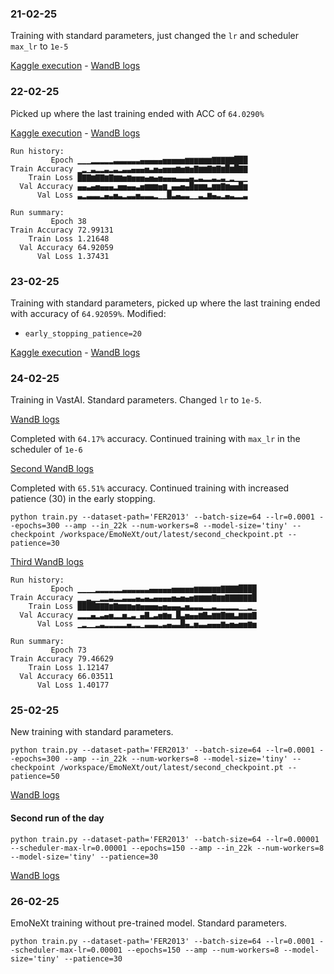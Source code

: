 ### 21-02-25 
Training with standard parameters, just changed the `lr` and scheduler `max_lr` to `1e-5`

[Kaggle execution](https://www.kaggle.com/code/fabalcu97/notebook7a361dbffe/log?scriptVersionId=223739654) - 
[WandB logs](https://wandb.ai/fabalcu97-personal/EmoNeXt/runs/2lgpzu6t)

### 22-02-25
Picked up where the last training ended with ACC of `64.0290%`

[Kaggle execution](https://www.kaggle.com/code/fabalcu97/notebook7a361dbffe/log?scriptVersionId=223834882) - 
[WandB logs](https://wandb.ai/fabalcu97-personal/EmoNeXt/runs/yp5ibufd)

```
Run history:
         Epoch ▁▁▁▂▂▂▂▂▃▃▃▃▃▃▄▄▄▄▄▅▅▅▅▅▆▆▆▆▆▆▇▇▇▇▇███
Train Accuracy ▁▂▁▃▂▂▃▂▃▂▃▃▄▄▄▅▃▅▄▅▅▅▆▅▆▅▇▆▆▇▆▇▆█▆█▇▇
    Train Loss █▇▇▆▇▇▆▇▆▆▅▆▅▅▅▄▅▄▅▄▄▄▃▃▃▄▂▃▂▂▃▂▃▁▂▁▁▁
  Val Accuracy ▄▄▃▄▅▄▄▄▂▅▅▄▄▃▅▆▆▆▅▆▁▄▄▅▄█▆▆▆▃▆▆▇▆▅▅█▆
      Val Loss ▃▂▃▃▃▂▄▃▅▃▂▃▃▅▃▃▃▂▁▁█▃▄▃▃▁▁▃▂▆▄▃▂▄▃▂▂▃

Run summary:
         Epoch 38
Train Accuracy 72.99131
    Train Loss 1.21648
  Val Accuracy 64.92059
      Val Loss 1.37431
```

### 23-02-25
Training with standard parameters, picked up where the last training ended with accuracy of `64.92059%`.
Modified:
* `early_stopping_patience=20`


[Kaggle execution](https://www.kaggle.com/code/fabalcu97/notebook7a361dbffe?scriptVersionId=224148651) -
[WandB logs](https://wandb.ai/fabalcu97-personal/EmoNeXt/runs/rd964rs7)


### 24-02-25
Training in VastAI. Standard parameters. Changed `lr` to `1e-5`.

[WandB logs](https://wandb.ai/fabalcu97-personal/EmoNeXt/runs/bik59ns6)

Completed with `64.17%` accuracy. Continued training with `max_lr` in the scheduler of `1e-6`

[Second WandB logs](https://wandb.ai/fabalcu97-personal/EmoNeXt/runs/pyyxay0n)

Completed with `65.51%` accuracy. Continued training with increased patience (30) in the early stopping.

```
python train.py --dataset-path='FER2013' --batch-size=64 --lr=0.0001 --epochs=300 --amp --in_22k --num-workers=8 --model-size='tiny' --checkpoint /workspace/EmoNeXt/out/latest/second_checkpoint.pt --patience=30
```

[Third WandB logs](https://wandb.ai/fabalcu97-personal/EmoNeXt/runs/psw83gix)

```
Run history:
         Epoch ▁▁▁▁▂▂▂▂▂▂▃▃▃▃▃▃▄▄▄▄▄▅▅▅▅▅▆▆▆▆▆▆▇▇▇▇████
Train Accuracy ▁▁▂▁▁▂▂▃▂▂▃▃▃▄▃▄▃▄▄▄▄▅▄▅▄▅▆▆▆▆▇▆▆▇▇▇▇▇▇█
    Train Loss ████▇▇▇▆▇▆▆▆▅▆▅▅▅▅▄▅▄▄▄▃▅▃▃▃▂▂▃▂▂▂▂▂▁▁▂▁
  Val Accuracy ▂▂▂▄▂▃▄▅▂▂▅▂▃▁▄▇▂▃▅▆▅▁█▃▅▄▄▆▇▄▆▆▇▆▆▃▆▆▆▇
      Val Loss ▁▂▁▁▂▃▂▂▂▂▂▄▂▂▁▃▃▃▂▃▄▃▃█▄▂▅▃▃▄▄▄▆▄▅▄▅▅▆▅

Run summary:
         Epoch 73
Train Accuracy 79.46629
    Train Loss 1.12147
  Val Accuracy 66.03511
      Val Loss 1.40177
```
### 25-02-25
New training with standard parameters.

```
python train.py --dataset-path='FER2013' --batch-size=64 --lr=0.0001 --epochs=300 --amp --in_22k --num-workers=8 --model-size='tiny' --checkpoint /workspace/EmoNeXt/out/latest/second_checkpoint.pt --patience=50
```

[WandB logs](https://wandb.ai/fabalcu97-personal/EmoNeXt/runs/3wi3del2)

#### Second run of the day
```
python train.py --dataset-path='FER2013' --batch-size=64 --lr=0.00001 --scheduler-max-lr=0.00001 --epochs=150 --amp --in_22k --num-workers=8 --model-size='tiny' --patience=30
```
[WandB logs](https://wandb.ai/fabalcu97-personal/EmoNeXt/runs/ysj776ra)

### 26-02-25
EmoNeXt training without pre-trained model. Standard parameters.
```
python train.py --dataset-path='FER2013' --batch-size=64 --lr=0.0001 --scheduler-max-lr=0.00001 --epochs=150 --amp --num-workers=8 --model-size='tiny' --patience=30
```
